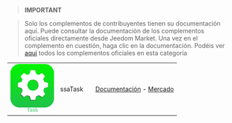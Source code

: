 
>**IMPORTANT**

>Solo los complementos de contribuyentes tienen su documentación aquí. Puede consultar la documentación de los complementos oficiales directamente desde Jeedom Market. Una vez en el complemento en cuestión, haga clic en la documentación.
>Podéis ver [aquí](https://market.jeedom.com/index.php?v=d&p=market&type=plugin&categorie=organisation) todos los complementos oficiales en esta categoría

| | | | |
|--- | --- | --- | ---|
|<img src="ssaTask/ssaTask_icon.png" class="pluginLogo" width="100" />|ssaTask||[Documentación](https://stephdocs.github.io/jeedomTask/) - [Mercado](https://market.jeedom.com/index.php?v=d&p=market_display&id=3112)|
